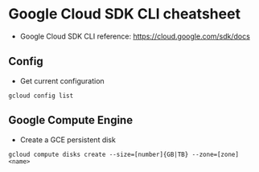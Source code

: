 # Google Cloud SDK CLI cheatsheet

* Google Cloud SDK CLI reference: https://cloud.google.com/sdk/docs

## Config
* Get current configuration
```
gcloud config list
```

## Google Compute Engine

* Create a GCE persistent disk
```
gcloud compute disks create --size=[number]{GB|TB} --zone=[zone] <name>
```


